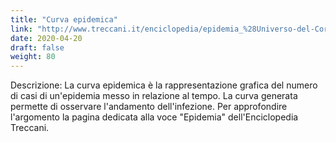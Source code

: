```yaml
---
title: "Curva epidemica"
link: "http://www.treccani.it/enciclopedia/epidemia_%28Universo-del-Corpo%29/"
date: 2020-04-20
draft: false
weight: 80
---
```



Descrizione: La curva epidemica è la rappresentazione grafica del numero di casi di un'epidemia messo in relazione al tempo. La curva generata permette di osservare l'andamento dell'infezione.
Per approfondire l'argomento la pagina dedicata alla voce "Epidemia" dell'Enciclopedia Treccani.
